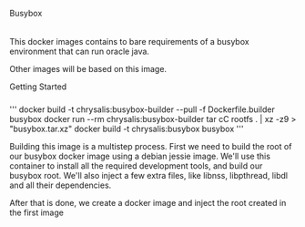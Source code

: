 Busybox
######

This docker images contains to bare requirements of a busybox environment that can run oracle java.

Other images will be based on this image.

Getting Started
###

'''
docker build -t chrysalis:busybox-builder --pull -f Dockerfile.builder busybox
docker run --rm chrysalis:busybox-builder tar cC rootfs . | xz -z9 > "busybox.tar.xz"
docker build -t chrysalis:busybox busybox
'''

Building this image is a multistep process.
First we need to build the root of our busybox docker image using a debian jessie image.
We'll use this container to install all the required development tools, and build our busybox root.
We'll also inject a few extra files, like libnss, libpthread, libdl and all their dependencies.

After that is done, we create a docker image and inject the root created in the first image


